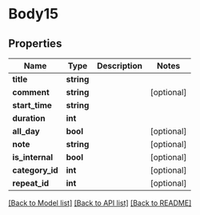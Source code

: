 # Body15

## Properties
Name | Type | Description | Notes
------------ | ------------- | ------------- | -------------
**title** | **string** |  | 
**comment** | **string** |  | [optional] 
**start_time** | **string** |  | 
**duration** | **int** |  | 
**all_day** | **bool** |  | [optional] 
**note** | **string** |  | [optional] 
**is_internal** | **bool** |  | [optional] 
**category_id** | **int** |  | [optional] 
**repeat_id** | **int** |  | [optional] 

[[Back to Model list]](../../README.md#documentation-for-models) [[Back to API list]](../../README.md#documentation-for-api-endpoints) [[Back to README]](../../README.md)

